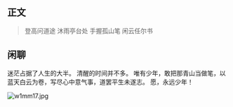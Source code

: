 ## 正文

>登高问道途
>沐雨亭台处
>手握孤山笔
>闲云任尔书

## 闲聊

迷茫占据了人生的大半。
清醒的时间并不多。
唯有少年，敢把那青山当做笔，以蓝天白云为卷，写尽心中意气事，道罢平生未遂志。
愿，永远少年！

![w1mm17.jpg](https://files.catbox.moe/w1mm17.jpg)
